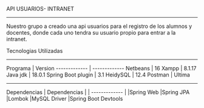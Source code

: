 API USUARIOS- INTRANET
<hr>
Nuestro grupo a creado una api usuarios para el registro de los alumnos y docentes, donde cada uno tendra su usuario propio para entrar a la intranet.


Tecnologias Utilizadas
<hr>                    
Programa  | Version
------------- | -------------
Netbeans  | 16
Xampp  | 8.1.17
Java jdk  | 18.0.1
Spring Boot plugin | 3.1 
HeidySQL  | 12.4
Postman  | Ultima 

<hr>
Dependencias
| Dependencias  | 
| ------------- |
|Spring Web 
|Spring JPA  
|Lombok  
|MySQL Driver
|Spring Boot Devtools

